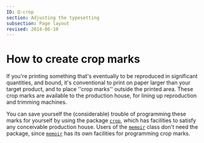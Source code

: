 ```yaml
---
ID: Q-crop
section: Adjusting the typesetting
subsection: Page layout
revised: 2014-06-10
---
```

# How to create crop marks

If you're printing something that's eventually to be reproduced in
significant quantities, and bound, it's conventional to print on paper
larger than your target product, and to place ''crop marks'' outside
the printed area.  These crop marks are available to the production
house, for lining up reproduction and trimming machines.

You can save yourself the (considerable) trouble of programming these
marks for yourself by using the package [`crop`](https://ctan.org/pkg/crop), which has
facilities to satisfy any conceivable production house.  Users of the
[`memoir`](https://ctan.org/pkg/memoir) class don't need the package, since [`memoir`](https://ctan.org/pkg/memoir) has
its own facilities for programming crop marks.

